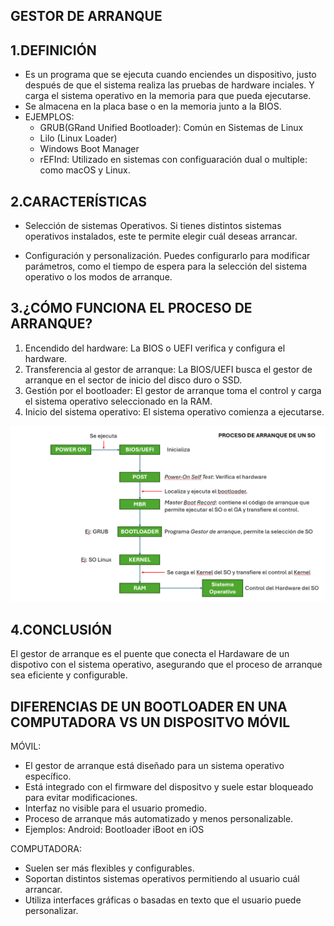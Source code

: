 ## GESTOR DE ARRANQUE

## 1.DEFINICIÓN
- Es un programa que se ejecuta cuando enciendes un dispositivo, justo después de que el sistema realiza las pruebas de hardware inciales. Y carga el sistema operativo en la memoria para que pueda ejecutarse.
- Se almacena en la placa base o en la memoria junto a la BIOS.
- EJEMPLOS:
    - GRUB(GRand Unified Bootloader): Común en Sistemas de Linux
    - Lilo (Linux Loader)
    - Windows Boot Manager
    - rEFInd: Utilizado en sistemas con configuaración dual o multiple: como macOS y Linux.


## 2.CARACTERÍSTICAS
- Selección de sistemas Operativos.
    Si tienes distintos sistemas operativos instalados, este te permite elegir cuál deseas arrancar.

- Configuración y personalización.
    Puedes configurarlo para modificar parámetros, como el tiempo de espera para la selección del sistema operativo o los modos de arranque.


## 3.¿CÓMO FUNCIONA EL PROCESO DE ARRANQUE?
1. Encendido del hardware:
    La BIOS o UEFI verifica y configura el hardware.
2. Transferencia al gestor de arranque:
    La BIOS/UEFI busca el gestor de arranque en el sector de inicio del disco duro o SSD.
3. Gestión por el bootloader:
    El gestor de arranque toma el control y carga el sistema operativo seleccionado en la RAM.
4. Inicio del sistema operativo:
    El sistema operativo comienza a ejecutarse.

![alt text](imagenesInstalacionVariosSO/image.png)

## 4.CONCLUSIÓN
El gestor de arranque es el puente que conecta el Hardaware de un dispotivo con el sistema operativo, asegurando que el proceso de arranque sea eficiente y configurable.


## DIFERENCIAS DE UN BOOTLOADER EN UNA COMPUTADORA VS UN DISPOSITVO MÓVIL
MÓVIL:
- El gestor de arranque está diseñado para un sistema operativo específico. 
- Está integrado con el firmware del dispositvo y suele estar bloqueado para evitar modificaciones.
- Interfaz no visible para el usuario promedio.
- Proceso de arranque más automatizado y menos personalizable.
- Ejemplos: Android: Bootloader
            iBoot en iOS

COMPUTADORA:
- Suelen ser más flexibles y configurables.
- Soportan distintos sistemas operativos permitiendo al usuario cuál arrancar.
- Utiliza interfaces gráficas o basadas en texto que el usuario puede personalizar.




